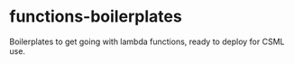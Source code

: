 # functions-boilerplates
Boilerplates to get going with lambda functions, ready to deploy for CSML use.
